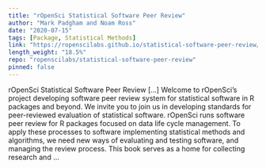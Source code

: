 ```yaml
---
title: "rOpenSci Statistical Software Peer Review"
author: "Mark Padgham and Noam Ross"
date: "2020-07-15"
tags: [Package, Statistical Methods]
link: "https://ropenscilabs.github.io/statistical-software-peer-review/"
length_weight: "18.5%"
repo: "ropenscilabs/statistical-software-peer-review"
pinned: false
---
```


rOpenSci Statistical Software Peer Review [...] Welcome to rOpenSci’s project
developing software peer review system
for statistical software in R packages and beyond. We invite you to join us in
developing standards for peer-reviewed evaluation of statistical software. rOpenSci runs software peer review for R packages focused on data life cycle management.
To apply these processes to software implementing statistical methods and algorithms,
we need new ways of evaluating and testing software, and managing the review
process. This book serves as a home for collecting research and ...

